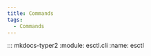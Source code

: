 ```yaml
---
title: Commands
tags:
  - Commands
---
```


::: mkdocs-typer2
    :module: esctl.cli
    :name: esctl
